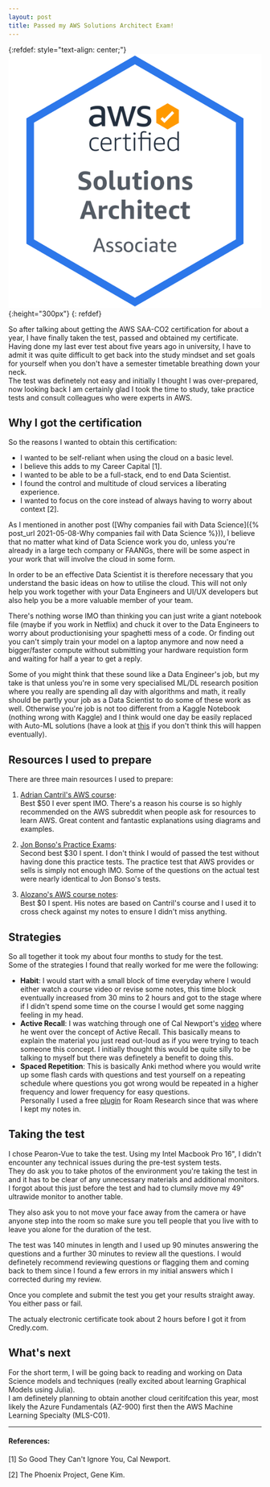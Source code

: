 ```yaml
---
layout: post
title: Passed my AWS Solutions Architect Exam!
---
```

{:refdef: style="text-align: center;"}
![image](/assets/img/aws_sol.png){:height="300px"}
{: refdef}

So after talking about getting the AWS SAA-CO2 certification for about a year, I have finally taken the test, passed and obtained my certificate. <br>
Having done my last ever test about five years ago in university, I have to admit it was quite difficult to get back into the study mindset and set goals for yourself when you don't have a semester timetable breathing down your neck. <br>
The test was definetely not easy and initially I thought I was over-prepared, now looking back I am certainly glad I took the time to study, take practice tests and consult colleagues who were experts in AWS. <br>

## Why I got the certification
So the reasons I wanted to obtain this certification: <br>
- I wanted to be self-reliant when using the cloud on a basic level. <br>
- I believe this adds to my Career Capital [1]. <br>
- I wanted to be able to be a full-stack, end to end Data Scientist. <br>
- I found the control and multitude of cloud services a liberating experience. <br>
- I wanted to focus on the core instead of always having to worry about context [2]. <br>

As I mentioned in another post ([Why companies fail with Data Science]({% post_url 2021-05-08-Why companies fail with Data Science %})), I believe that no matter what kind of Data Science work you do, unless you're already in a large tech company or FAANGs, there will be some aspect in your work that will involve the cloud in some form. <br>

In order to be an effective Data Scientist it is therefore necessary that you understand the basic ideas on how to utilise the cloud. This will not only help you work together with your Data Engineers and UI/UX developers but also help you be a more valuable member of your team. <br>

There's nothing worse IMO than thinking you can just write a giant notebook file (maybe if you work in Netflix) and chuck it over to the Data Engineers to worry about productionising your spaghetti mess of a code. Or finding out you can't simply train your model on a laptop anymore and now need a bigger/faster compute without submitting your hardware requistion form and waiting for half a year to get a reply. <br>

Some of you might think that these sound like a Data Engineer's job, but my take is that unless you're in some very specialised ML/DL research position where you really are spending all day with algorithms and math, it really should be partly your job as a Data Scientist to do some of these work as well. Otherwise you're job is not too different from a Kaggle Notebook (nothing wrong with Kaggle) and I think would one day be easily replaced with Auto-ML solutions (have a look at [this]([https://www.wired.com/story/googles-ai-experts-try-automate-themselves/]) if you don't think this will happen eventually). <br>

## Resources I used to prepare
There are three main resources I used to prepare: <br>
1. [Adrian Cantril's AWS course]([https://learn.cantrill.io/p/aws-certified-solutions-architect-associate-saa-c02]): <br>
Best $50 I ever spent IMO. There's a reason his course is so highly recommended on the AWS subreddit when people ask for resources to learn AWS. Great content and fantastic explanations using diagrams and examples. <br>

2. [Jon Bonso's Practice Exams]([https://portal.tutorialsdojo.com/courses/aws-certified-solutions-architect-associate-practice-exams/]): <br>
Second best $30 I spent. I don't think I would of passed the test without having done this practice tests. The practice test that AWS provides or sells is simply not enough IMO. Some of the questions on the actual test were nearly identical to Jon Bonso's tests. <br>

3. [Alozano's AWS course notes]([https://github.com/alozano-77/AWS-SAA-C02-Course]): <br>
Best $0 I spent. His notes are based on Cantril's course and I used it to cross check against my notes to ensure I didn't miss anything. <br>

## Strategies 
So all together it took my about four months to study for the test. <br>
Some of the strategies I found that really worked for me were the following: <br>
- **Habit**: I would start with a small block of time everyday where I would either watch a course video or revise some notes, this time block eventually increased from 30 mins to 2 hours and got to the stage where if I didn't spend some time on the course I would get some nagging feeling in my head. <br>
- **Active Recall**: I was watching through one of Cal Newport's [video]([https://www.youtube.com/watch?v=eL0QFTwgEgQ]) where he went over the concept of Active Recall. This basically means to explain the material you just read out-loud as if you were trying to teach someone this concept. I initially thought this would be quite silly to be talking to myself but there was definetely a benefit to doing this. <br>
- **Spaced Repetition**: This is basically Anki method where you would write up some flash cards with questions and test yourself on a repeating schedule where questions you got wrong would be repeated in a higher frequency and lower frequency for easy questions. <br>
Personally I used a free [plugin]([https://github.com/aidam38/roamsr]) for Roam Research since that was where I kept my notes in.

## Taking the test
I chose Pearon-Vue to take the test. Using my Intel Macbook Pro 16", I didn't encounter any technical issues during the pre-test system tests. <br>
They do ask you to take photos of the environment you're taking the test in and it has to be clear of any unnecessary materials and additional monitors. I forgot about this just before the test and had to clumsily move my 49" ultrawide monitor to another table. <br>

They also ask you to not move your face away from the camera or have anyone step into the room so make sure you tell people that you live with to leave you alone for the duration of the test. <br>

The test was 140 minutes in length and I used up 90 minutes answering the questions and a further 30 minutes to review all the questions. I would definetely recommend reviewing questions or flagging them and coming back to them since I found a few errors in my initial answers which I corrected during my review. <br>

Once you complete and submit the test you get your results straight away. You either pass or fail. <br>

The actualy electronic certificate took about 2 hours before I got it from Credly.com.

## What's next
For the short term, I will be going back to reading and working on Data Science models and techniques (really excited about learning Graphical Models using Julia). <br>
I am definetely planning to obtain another cloud ceritifcation this year, most likely the Azure Fundamentals (AZ-900) first then the AWS Machine Learning Specialty (MLS-C01). <br>

---
#### References:
[1] So Good They Can't Ignore You, Cal Newport.

[2] The Phoenix Project, Gene Kim.

